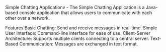 Simple Chatting Applicationv - 
The Simple Chatting Application is a Java-based console application that allows users to communicate with each other over a network.

Features
Basic Chatting: Send and receive messages in real-time.
Simple User Interface: Command-line interface for ease of use.
Client-Server Architecture: Supports multiple clients connecting to a central server.
Text-Based Communication: Messages are exchanged in text format.
